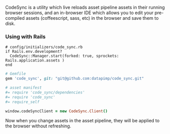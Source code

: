 CodeSync is a utility which live reloads asset pipeline assets in their running browser sessions, and an
in-browser IDE which allows you to edit your pre-compiled assets (coffeescript, sass, etc) in the browser
and save them to disk.

### Using with Rails
```
# config/initializers/code_sync.rb
if Rails.env.development?
  CodeSync::Manager.start(forked: true, sprockets: Rails.application.assets )
end
```

```ruby
# Gemfile
gem 'code_sync', git: "git@github.com:datapimp/code_sync.git"
```

```coffeescript
# asset manifest
#= require 'code_sync/dependencies'
#= require 'code_sync'
#= require_self

window.codeSyncClient = new CodeSync.Client()
```

Now when you change assets in the asset pipeline, they will be applied to the browser without refreshing.
